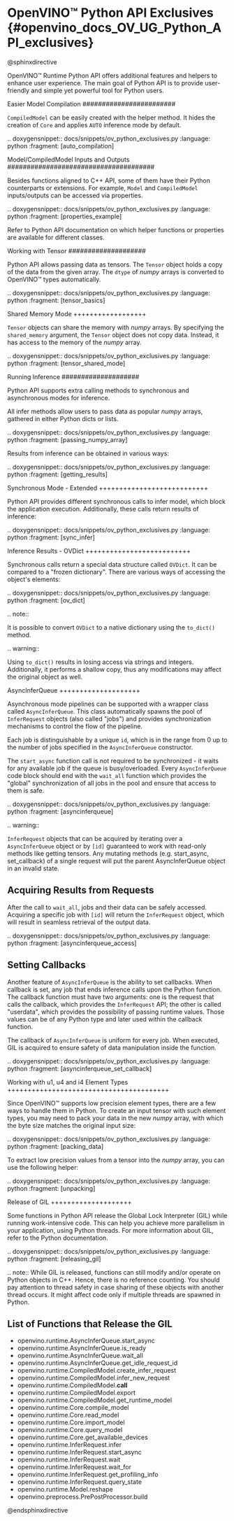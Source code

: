 # OpenVINO™ Python API Exclusives {#openvino_docs_OV_UG_Python_API_exclusives}

@sphinxdirective

OpenVINO™ Runtime Python API offers additional features and helpers to enhance user experience. The main goal of Python API is to provide user-friendly and simple yet powerful tool for Python users.

Easier Model Compilation
########################

``CompiledModel`` can be easily created with the helper method. It hides the creation of ``Core`` and applies ``AUTO`` inference mode by default.


.. doxygensnippet:: docs/snippets/ov_python_exclusives.py
   :language: python
   :fragment: [auto_compilation]


Model/CompiledModel Inputs and Outputs
######################################

Besides functions aligned to C++ API, some of them have their Python counterparts or extensions. For example, ``Model`` and ``CompiledModel`` inputs/outputs can be accessed via properties.


.. doxygensnippet:: docs/snippets/ov_python_exclusives.py
   :language: python
   :fragment: [properties_example]


Refer to Python API documentation on which helper functions or properties are available for different classes.

Working with Tensor
####################

Python API allows passing data as tensors. The ``Tensor`` object holds a copy of the data from the given array. The ``dtype`` of *numpy* arrays is converted to OpenVINO™ types automatically.


.. doxygensnippet:: docs/snippets/ov_python_exclusives.py
   :language: python
   :fragment: [tensor_basics]


Shared Memory Mode
++++++++++++++++++

``Tensor`` objects can share the memory with *numpy* arrays. By specifying the ``shared_memory`` argument, the ``Tensor`` object does not copy data. Instead, it has access to the memory of the *numpy* array.


.. doxygensnippet:: docs/snippets/ov_python_exclusives.py
   :language: python
   :fragment: [tensor_shared_mode]


Running Inference
####################

Python API supports extra calling methods to synchronous and asynchronous modes for inference.

All infer methods allow users to pass data as popular *numpy* arrays, gathered in either Python dicts or lists.


.. doxygensnippet:: docs/snippets/ov_python_exclusives.py
   :language: python
   :fragment: [passing_numpy_array]


Results from inference can be obtained in various ways:


.. doxygensnippet:: docs/snippets/ov_python_exclusives.py
   :language: python
   :fragment: [getting_results]


Synchronous Mode - Extended
+++++++++++++++++++++++++++

Python API provides different synchronous calls to infer model, which block the application execution. Additionally, these calls return results of inference:


.. doxygensnippet:: docs/snippets/ov_python_exclusives.py
   :language: python
   :fragment: [sync_infer]


Inference Results - OVDict
++++++++++++++++++++++++++


Synchronous calls return a special data structure called ``OVDict``. It can be compared to a "frozen dictionary". There are various ways of accessing the object's elements:


.. doxygensnippet:: docs/snippets/ov_python_exclusives.py
   :language: python
   :fragment: [ov_dict]


.. note:: 
   
   It is possible to convert ``OVDict`` to a native dictionary using the ``to_dict()`` method.


.. warning:: 

   Using ``to_dict()`` results in losing access via strings and integers. Additionally, 
   it performs a shallow copy, thus any modifications may affect the original 
   object as well.


AsyncInferQueue
++++++++++++++++++++

Asynchronous mode pipelines can be supported with a wrapper class called ``AsyncInferQueue``. This class automatically spawns the pool of ``InferRequest`` objects (also called "jobs") and provides synchronization mechanisms to control the flow of the pipeline.

Each job is distinguishable by a unique ``id``, which is in the range from 0 up to the number of jobs specified in the ``AsyncInferQueue`` constructor.

The ``start_async`` function call is not required to be synchronized - it waits for any available job if the queue is busy/overloaded. Every ``AsyncInferQueue`` code block should end with the ``wait_all`` function which provides the "global" synchronization of all jobs in the pool and ensure that access to them is safe.


.. doxygensnippet:: docs/snippets/ov_python_exclusives.py
   :language: python
   :fragment: [asyncinferqueue]

.. warning:: 

   ``InferRequest`` objects that can be acquired by iterating over a ``AsyncInferQueue`` object or by ``[id]`` guaranteed to work with read-only methods like getting tensors.
   Any mutating methods (e.g. start_async, set_callback) of a single request will put the parent AsyncInferQueue object in an invalid state.

Acquiring Results from Requests
-------------------------------

After the call to ``wait_all``, jobs and their data can be safely accessed. Acquiring a specific job with ``[id]`` will return the ``InferRequest`` object, which will result in seamless retrieval of the output data.


.. doxygensnippet:: docs/snippets/ov_python_exclusives.py
   :language: python
   :fragment: [asyncinferqueue_access]


Setting Callbacks
--------------------

Another feature of ``AsyncInferQueue`` is the ability to set callbacks. When callback is set, any job that ends inference calls upon the Python function. The callback function must have two arguments: one is the request that calls the callback, which provides the ``InferRequest`` API; the other is called "userdata", which provides the possibility of passing runtime values. Those values can be of any Python type and later used within the callback function.

The callback of ``AsyncInferQueue`` is uniform for every job. When executed, GIL is acquired to ensure safety of data manipulation inside the function.


.. doxygensnippet:: docs/snippets/ov_python_exclusives.py
   :language: python
   :fragment: [asyncinferqueue_set_callback]


Working with u1, u4 and i4 Element Types
++++++++++++++++++++++++++++++++++++++++

Since OpenVINO™ supports low precision element types, there are a few ways to handle them in Python.
To create an input tensor with such element types, you may need to pack your data in the new *numpy* array, with which the byte size matches the original input size:


.. doxygensnippet:: docs/snippets/ov_python_exclusives.py
   :language: python
   :fragment: [packing_data]


To extract low precision values from a tensor into the *numpy* array, you can use the following helper:


.. doxygensnippet:: docs/snippets/ov_python_exclusives.py
   :language: python
   :fragment: [unpacking]


Release of GIL
++++++++++++++++++++

Some functions in Python API release the Global Lock Interpreter (GIL) while running work-intensive code. This can help you achieve more parallelism in your application, using Python threads. For more information about GIL, refer to the Python documentation.


.. doxygensnippet:: docs/snippets/ov_python_exclusives.py
   :language: python
   :fragment: [releasing_gil]


.. note:: While GIL is released, functions can still modify and/or operate on Python objects in C++. Hence, there is no reference counting. You should pay attention to thread safety in case sharing of these objects with another thread occurs. It might affect code only if multiple threads are spawned in Python.


List of Functions that Release the GIL
--------------------------------------

* openvino.runtime.AsyncInferQueue.start_async
* openvino.runtime.AsyncInferQueue.is_ready
* openvino.runtime.AsyncInferQueue.wait_all
* openvino.runtime.AsyncInferQueue.get_idle_request_id
* openvino.runtime.CompiledModel.create_infer_request
* openvino.runtime.CompiledModel.infer_new_request
* openvino.runtime.CompiledModel.__call__
* openvino.runtime.CompiledModel.export
* openvino.runtime.CompiledModel.get_runtime_model
* openvino.runtime.Core.compile_model
* openvino.runtime.Core.read_model
* openvino.runtime.Core.import_model
* openvino.runtime.Core.query_model
* openvino.runtime.Core.get_available_devices
* openvino.runtime.InferRequest.infer
* openvino.runtime.InferRequest.start_async
* openvino.runtime.InferRequest.wait
* openvino.runtime.InferRequest.wait_for
* openvino.runtime.InferRequest.get_profiling_info
* openvino.runtime.InferRequest.query_state
* openvino.runtime.Model.reshape
* openvino.preprocess.PrePostProcessor.build

@endsphinxdirective
